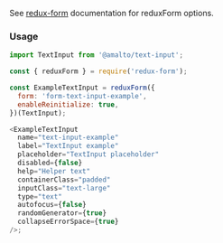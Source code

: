 See [redux-form](https://redux-form.com/6.0.0-rc.1/docs/api/reduxform.md/) documentation for
reduxForm options.

### Usage

```typescript
import TextInput from '@amalto/text-input';
```

```javascript
const { reduxForm } = require('redux-form');

const ExampleTextInput = reduxForm({
  form: 'form-text-input-example',
  enableReinitialize: true,
})(TextInput);

<ExampleTextInput
  name="text-input-example"
  label="TextInput example"
  placeholder="TextInput placeholder"
  disabled={false}
  help="Helper text"
  containerClass="padded"
  inputClass="text-large"
  type="text"
  autofocus={false}
  randomGenerator={true}
  collapseErrorSpace={true}
/>;
```
